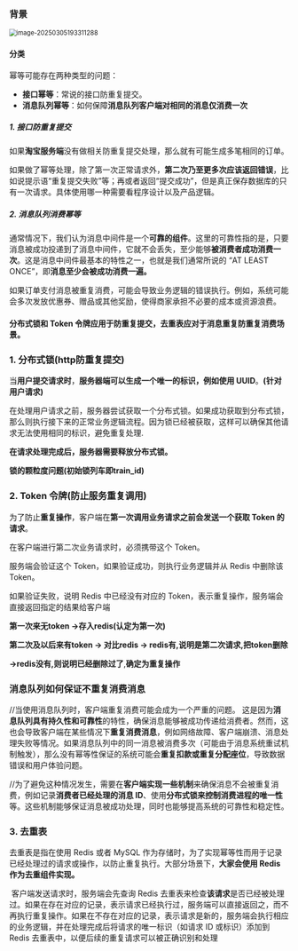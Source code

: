 

### 背景





<img src="C:\Users\pqy\AppData\Roaming\Typora\typora-user-images\image-20250305193311288.png" alt="image-20250305193311288" style="zoom:80%;" />

#### 分类

幂等可能存在两种类型的问题：

- **接口幂等**：常说的接口防重复提交。
- **消息队列幂等**：如何保障**消息队列客户端对相同的消息仅消费一次**

##### 1. 接口防重复提交

如果**淘宝服务端**没有做相关防重复提交处理，那么就有可能生成多笔相同的订单。

如果做了幂等处理，除了第一次正常请求外，**第二次乃至更多次应该返回错误**，比如说提示语“重复提交失败”等；再或者返回“提交成功”，但是真正保存数据库的只有一次请求。具体使用哪一种需要看程序设计以及产品逻辑。

##### 2. 消息队列消费幂等

通常情况下，我们认为消息中间件是一个**可靠的组件**。这里的可靠性指的是，只要消息被成功投递到了消息中间件，它就不会丢失，至少能够**被消费者成功消费一次**。这是消息中间件最基本的特性之一，也就是我们通常所说的 “AT LEAST ONCE”，即**消息至少会被成功消费一遍。**

​	如果订单支付消息被重复消费，可能会导致业务逻辑的错误执行。例如，系统可能会多次发放优惠券、赠品或其他奖励，使得商家承担不必要的成本或资源浪费。



#### 分布式锁和 Token 令牌应用于防重复提交，去重表应对于消息重复防重复消费场景。

### 1. 分布式锁(http防重复提交)

当**用户提交请求时**，**服务器端可以生成一个唯一的标识，例如使用 UUID**。**(针对用户请求)**

在处理用户请求之前，服务器尝试获取一个分布式锁。如果成功获取到分布式锁，那么则执行接下来的正常业务逻辑流程。因为锁已经被获取，这样可以确保其他请求无法使用相同的标识，避免重复处理.

**在请求处理完成后，服务器需要释放分布式锁。**

**锁的颗粒度问题(初始锁列车即train_id)**



### 2. Token 令牌(防止服务重复调用)

为了防止**重复操作**，客户端在**第一次调用业务请求之前会发送一个获取 Token 的请求**。

在客户端进行第二次业务请求时，必须携带这个 Token。

服务端会验证这个 Token，如果验证成功，则执行业务逻辑并从 Redis 中删除该 Token。

如果验证失败，说明 Redis 中已经没有对应的 Token，表示重复操作，服务端会直接返回指定的结果给客户端

**第一次来无token ->存入redis(认定为第一次)**

**第二次及以后来有token -> 对比redis -> redis有,说明是第二次请求,把token删除**

​																**->redis没有,则说明已经删除过了**,**确定为重复操作**







### 消息队列如何保证不重复消费消息

//当使用消息队列时，客户端重复消费可能会成为一个严重的问题。
这是因为**消息队列具有持久性和可靠性**的特性，确保消息能够被成功传递给消费者。然而，这也会导致客户端在某些情况下**重复消费消息**，例如网络故障、客户端崩溃、消息处理失败等情况。如果消息队列中的同一消息被消费多次（可能由于消息系统重试机制触发），那么没有幂等性保证的系统可能会**重复扣款或重复分配座位**，导致数据错误和用户体验问题。



//为了避免这种情况发生，需要在**客户端实现一些机制**来确保消息不会被重复消费，例如记录**消费者已经处理的消息 ID**、使用**分布式锁来控制消费进程的唯一性**等。这些机制能够保证消息被成功处理，同时也能够提高系统的可靠性和稳定性。

### 3. 去重表

去重表是指在使用 Redis 或者 MySQL 作为存储时，为了实现幂等性而用于记录已经处理过的请求或操作，以防止重复执行。大部分场景下，**大家会使用 Redis 作为去重组件实现。**

​	客户端发送请求时，服务端会先查询 Redis 去重表来检查**该请求**是否已经被处理过。如果在存在对应的记录，表示请求已经执行过，服务端可以直接返回之，而不再执行重复操作。如果在不存在对应的记录，表示请求是新的，服务端会执行相应的业务逻辑，并在处理完成后将请求的唯一标识（如请求 ID 或标识）添加到 Redis 去重表中，以便后续的重复请求可以被正确识别和处理
